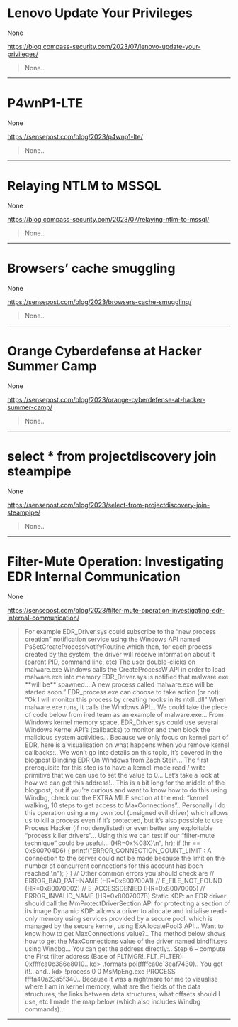 # Lenovo Update Your Privileges

None

https://blog.compass-security.com/2023/07/lenovo-update-your-privileges/
<blockquote>
None..
</blockquote>

---

# P4wnP1-LTE

None

https://sensepost.com/blog/2023/p4wnp1-lte/
<blockquote>
None..
</blockquote>

---

# Relaying NTLM to MSSQL

None

https://blog.compass-security.com/2023/07/relaying-ntlm-to-mssql/
<blockquote>
None..
</blockquote>

---

# Browsers’ cache smuggling

None

https://sensepost.com/blog/2023/browsers-cache-smuggling/
<blockquote>
None..
</blockquote>

---

# Orange Cyberdefense at Hacker Summer Camp

None

https://sensepost.com/blog/2023/orange-cyberdefense-at-hacker-summer-camp/
<blockquote>
None..
</blockquote>

---

# select * from projectdiscovery join steampipe

None

https://sensepost.com/blog/2023/select-from-projectdiscovery-join-steampipe/
<blockquote>
None..
</blockquote>

---

# Filter-Mute Operation: Investigating EDR Internal Communication

None

https://sensepost.com/blog/2023/filter-mute-operation-investigating-edr-internal-communication/
<blockquote>
For example EDR_Driver.sys could subscribe to the “new process creation” notification service using the Windows API named PsSetCreateProcessNotifyRoutine which then, for each process created by the system, the driver will receive information about it (parent PID, command line, etc) The user double-clicks on malware.exe Windows calls the CreateProcessW API in order to load malware.exe into memory EDR_Driver.sys is notified that malware.exe **will be** spawned... A new process called malware.exe will be started soon.” EDR_process.exe can choose to take action (or not): “Ok I will monitor this process by creating hooks in its ntdll.dll” When malware.exe runs, it calls the Windows API... We could take the piece of code below from ired.team as an example of malware.exe... From Windows kernel memory space, EDR_Driver.sys could use several Windows Kernel API’s (callbacks) to monitor and then block the malicious system activities... Because we only focus on kernel part of EDR, here is a visualisation on what happens when you remove kernel callbacks:.. We won’t go into details on this topic, it’s covered in the blogpost Blinding EDR On Windows from Zach Stein... The first prerequisite for this step is to have a kernel-mode read / write primitive that we can use to set the value to 0... Let’s take a look at how we can get this address!.. This is a bit long for the middle of the blogpost, but if you’re curious and want to know how to do this using Windbg, check out the EXTRA MILE section at the end: “kernel walking, 10 steps to get access to MaxConnections”.. Personally I do this operation using a my own tool (unsigned evil driver) which allows us to kill a process even if it’s protected, but it’s also possible to use Process Hacker (if not denylisted) or even better any exploitable “process killer drivers”... Using this we can test if our “filter-mute technique” could be useful... (HR=0x%08X)\n", hr); if (hr == 0x800704D6) { printf("ERROR_CONNECTION_COUNT_LIMIT : A connection to the server could not be made because the limit on the number of concurrent connections for this account has been reached.\n"); } } // Other common errors you should check are // ERROR_BAD_PATHNAME (HR=0x800700A1) // E_FILE_NOT_FOUND (HR=0x80070002) // E_ACCESSDENIED (HR=0x80070005) // ERROR_INVALID_NAME (HR=0x8007007B) Static KDP: an EDR driver should call the MmProtectDriverSection API for protecting a section of its image Dynamic KDP: allows a driver to allocate and initialise read-only memory using services provided by a secure pool, which is managed by the secure kernel, using ExAllocatePool3 API... Want to know how to get MaxConnections value?.. The method below shows how to get the MaxConnections value of the driver named bindflt.sys using Windbg... You can get the address directly:.. Step 6 – compute the First filter address (Base of FLTMGR!_FLT_FILTER): 0xffffca0c386e8010.. kd> .formats poi(ffffca0c`3eaf7430).. You got it!.. and.. kd> !process 0 0 MsMpEng.exe PROCESS ffffa40a23a5f340.. Because it was a nightmare for me to visualise where I am in kernel memory, what are the fields of the data structures, the links between data structures, what offsets should I use, etc I made the map below (which also includes Windbg commands)...
</blockquote>

---

